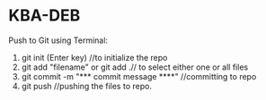 # KBA-DEB

Push to Git using Terminal:

1. git init (Enter key) //to initialize the repo
2. git add "filename" or git add .// to select either one or all files
3. git commit -m "*** commit message ****" //committing to repo
4. git push //pushing the files to repo.